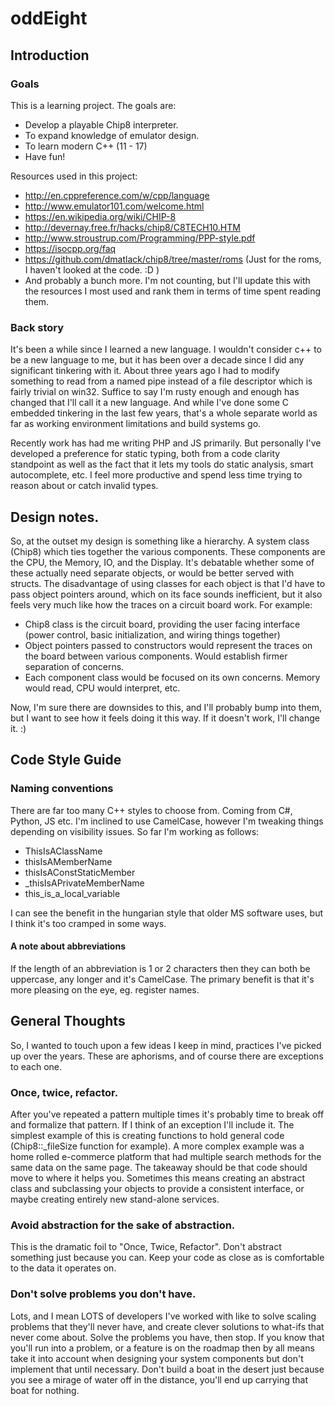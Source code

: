 # oddEight

## Introduction

### Goals

This is a learning project. The goals are:

* Develop a playable Chip8 interpreter.
* To expand knowledge of emulator design.
* To learn modern C++ (11 - 17)
* Have fun!

Resources used in this project:

* http://en.cppreference.com/w/cpp/language
* http://www.emulator101.com/welcome.html
* https://en.wikipedia.org/wiki/CHIP-8
* http://devernay.free.fr/hacks/chip8/C8TECH10.HTM
* http://www.stroustrup.com/Programming/PPP-style.pdf
* https://isocpp.org/faq
* https://github.com/dmatlack/chip8/tree/master/roms (Just for the roms, I haven't looked at the code. :D )
* And probably a bunch more. I'm not counting, but I'll update this with the resources I most used and rank them in terms of time spent reading them.

### Back story

It's been a while since I learned a new language. I wouldn't consider c++ to be a new language to me, but it has been over a decade since I did any significant tinkering with it. About three years ago I had to modify something to read from a named pipe instead of a file descriptor which is fairly trivial on win32. Suffice to say I'm rusty enough and enough has changed that I'll call it a new language. And while I've done some C embedded tinkering in the last few years, that's a whole separate world as far as working environment limitations and build systems go.

Recently work has had me writing PHP and JS primarily. But personally I've developed a preference for static typing, both from a code clarity standpoint as well as the fact that it lets my tools do static analysis, smart autocomplete, etc. I feel more productive and spend less time trying to reason about or catch invalid types.

## Design notes.

So, at the outset my design is something like a hierarchy. A system class (Chip8) which ties together the various components. These components are the CPU, the Memory, IO, and the Display. It's debatable whether some of these actually need separate objects, or would be better served with structs. The disadvantage of using classes for each object is that I'd have to pass object pointers around, which on its face sounds inefficient, but it also feels very much like how the traces on a circuit board work. For example:

* Chip8 class is the circuit board, providing the user facing interface (power control, basic initialization, and wiring things together)
* Object pointers passed to constructors would represent the traces on the board between various components. Would establish firmer separation of concerns.
* Each component class would be focused on its own concerns. Memory would read, CPU would interpret, etc.

Now, I'm sure there are downsides to this, and I'll probably bump into them, but I want to see how it feels  doing it this way. If it doesn't work, I'll change it. :)

## Code Style Guide

### Naming conventions

There are far too many C++ styles to choose from. Coming from C#, Python, JS etc. I'm inclined to use CamelCase, however I'm tweaking things depending on visibility issues. So far I'm working as follows:

* ThisIsAClassName
* thisIsAMemberName
* thisIsAConstStaticMember
* _thisIsAPrivateMemberName
* this_is_a_local_variable

I can see the benefit in the hungarian style that older MS software uses, but I think it's too cramped in some ways.

#### A note about abbreviations

If the length of an abbreviation is 1 or 2 characters then they can both be uppercase, any longer and it's CamelCase. The primary benefit is that it's more pleasing on the eye, eg. register names.

## General Thoughts

So, I wanted to touch upon a few ideas I keep in mind, practices I've picked up over the years. These are aphorisms, and of course there are exceptions to each one.

### Once, twice, refactor.

After you've repeated a pattern multiple times it's probably time to break off and formalize that pattern. If I think of an exception I'll include it. The simplest example of this is creating functions to hold general code (Chip8::_fileSize function for example). A more complex example was a home rolled e-commerce platform that had multiple search methods for the same data on the same page. The takeaway should be that code should move to where it helps you. Sometimes this means creating an abstract class and subclassing your objects to provide a consistent interface, or maybe creating entirely new stand-alone services.

### Avoid abstraction for the sake of abstraction. 

This is the dramatic foil to "Once, Twice, Refactor". Don't abstract something just because you can. Keep your code as close as is comfortable to the data it operates on.

### Don't solve problems you don't have.

Lots, and I mean LOTS of developers I've worked with like to solve scaling problems that they'll never have, and create clever solutions to what-ifs that never come about. Solve the problems you have, then stop. If you know that you'll run into a problem, or a feature is on the roadmap then by all means take it into account when designing your system components but don't implement that until necessary. Don't build a boat in the desert just because you see a mirage of water off in the distance, you'll end up carrying that boat for nothing.